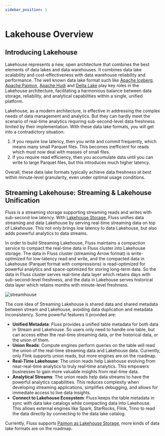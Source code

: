 ```yaml
---
sidebar_position: 1
---
```


# Lakehouse Overview

## Introducing Lakehouse

Lakehouse represents a new, open architecture that combines the best elements of data lakes and data warehouses. 
It combines data lake scalability and cost-effectiveness with data warehouse reliability and performance. 
The well known data lake format such like [Apache Iceberg](https://iceberg.apache.org/), [Apache Paimon](https://paimon.apache.org/), [Apache Hudi](https://hudi.apache.org/) and [Delta Lake](https://delta.io/) play key roles in the Lakehouse architecture,
facilitating a harmonious balance between data storage, reliability, and analytical capabilities within a single, unified platform.

Lakehouse, as a modern architecture, is effective in addressing the complex needs of data management and analytics.
But they can hardly meet the scenario of real-time analytics requiring sub-second-level data freshness limited by their implementation.
With these data lake formats, you will get into a contradictory situation:

1. If you require low latency, then you write and commit frequently, which means many small Parquet files. This becomes inefficient for
reads which must now deal with masses of small files.
2. If you require read efficiency, then you accumulate data until you can write to large Parquet files, but this introduces
much higher latency.

Overall, these data lake formats typically achieve data freshness at best within minute-level granularity, even under optimal usage conditions.

## Streaming Lakehouse: Streaming & Lakehouse Unification

Fluss is a streaming storage supporting streaming reads and writes with sub-second low latency.
With [Lakehouse Storage](maintenance/tiered-storage/lakehouse-storage.md), Fluss unifies data streaming and data Lakehouse by serving real-time streaming data on top of Lakehouse.
This not only brings low latency to data Lakehouse, but also adds powerful analytics to data streams.

In order to build Streaming Lakehouse, Fluss maintains a compaction service to compact the real-time data in Fluss cluster into Lakehouse storage.
The data in Fluss cluster (streaming Arrow format) is write-optimized for low-latency read and write, and the compacted data in Lakehouse (Parquet format with compressions) is read-optimized for powerful analytics and space-optimized for storing long-term data.
So the data in Fluss cluster serves real-time data layer which retains days with sub-second-level freshness, and the data in Lakehouse serves historical data layer which retains months with minute-level freshness.

![streamhouse](streamhouse.png)

The core idea of Streaming Lakehouse is shared data and shared metadata between stream and Lakehouse, avoiding data duplication and metadata inconsistency.
Some powerful features it provided are:

- **Unified Metadata**: Fluss provides a unified table metadata for both data in Stream and Lakehouse. So users only need to handle one table, but can access either the real-time streaming data, or the historical data, or the union of them.
- **Union Reads**: Compute engines perform queries on the table will read the union of the real-time streaming data and Lakehouse data. Currently, only Flink supports union reads, but more engines are on the roadmap.
- **Real-Time Lakehouse**: The union reads help Lakehouse evolving from near-real-time analytics to truly real-time analytics. This empowers businesses to gain more valuable insights from real-time data.
- **Analytical Streams**: The union reads help data streams to have the powerful analytics capabilities. This reduces complexity when developing streaming applications, simplifies debugging, and allows for immediate access to live data insights.
- **Connect to Lakehouse Ecosystem**: Fluss keeps the table metadata in sync with data lake catalogs while compacting data into Lakehouse. This allows external engines like Spark, StarRocks, Flink, Trino to read the data directly by connecting to the data lake catalog.

Currently, Fluss supports [Paimon as Lakehouse Storage](./integrate-data-lakes/paimon.md), more kinds of data lake formats are on the roadmap.